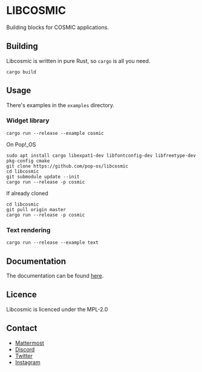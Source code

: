 # LIBCOSMIC

Building blocks for COSMIC applications.

## Building
Libcosmic is written in pure Rust, so `cargo` is all you need.

```shell
cargo build
```

## Usage
There's examples in the `examples` directory.

### Widget library
```shell
cargo run --release --example cosmic
```

On Pop!_OS
```shell
sudo apt install cargo libexpat1-dev libfontconfig-dev libfreetype-dev pkg-config cmake
git clone https://github.com/pop-os/libcosmic
cd libcosmic
git submodule update --init
cargo run --release -p cosmic
```

If already cloned
```shell
cd libcosmic
git pull origin master
cargo run --release -p cosmic
```

### Text rendering
```shell
cargo run --release --example text
```

## Documentation
The documentation can be found [here](https://pop-os.github.io/docs/).

## Licence
Libcosmic is licenced under the MPL-2.0

## Contact
- [Mattermost](https://chat.pop-os.org/)
- [Discord](https://chat.pop-os.org/)
- [Twitter](https://twitter.com/pop_os_official)
- [Instagram](https://www.instagram.com/pop_os_official/)
